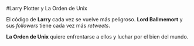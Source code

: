 #Larry Plotter y La Orden de Unix

El código de **Larry** cada vez se vuelve más peligroso.
**Lord Ballmemort** y sus *followers* tiene cada vez más *retweets*. 

**La Orden de Unix** quiere enfrentarse a ellos y luchar por el bien del mundo. 


